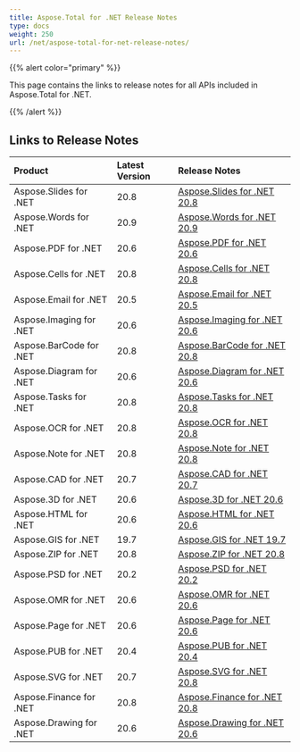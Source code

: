 ```yaml
---
title: Aspose.Total for .NET Release Notes
type: docs
weight: 250
url: /net/aspose-total-for-net-release-notes/
---
```


{{% alert color="primary" %}}

This page contains the links to release notes for all APIs included in Aspose.Total for .NET.

{{% /alert %}}

## **Links to Release Notes**

|**Product**|**Latest Version**|**Release Notes**|
| :- | :- | :- |
|Aspose.Slides for .NET|20.8|[Aspose.Slides for .NET 20.8](/slides/net/aspose-slides-for-net-20-8-release-notes)|
|Aspose.Words for .NET|20.9|[Aspose.Words for .NET 20.9](/words/net/aspose-words-for-net-20-9-release-notes)|
|Aspose.PDF for .NET|20.6|[Aspose.PDF for .NET 20.6](/pdf/net/aspose-pdf-for-net-20-6-release-notes)|
|Aspose.Cells for .NET|20.8|[Aspose.Cells for .NET 20.8](/cells/net/aspose-cells-for-net-20-8-release-notes/)|
|Aspose.Email for .NET|20.5|[Aspose.Email for .NET 20.5](/email/net/aspose-email-for-net-20-5-release-notes)|
|Aspose.Imaging for .NET|20.6|[Aspose.Imaging for .NET 20.6](/imaging/net/Aspose.Imaging+for+.NET+20.6+-+Release+notes)|
|Aspose.BarCode for .NET|20.8|[Aspose.BarCode for .NET 20.8](/barcode/net/aspose-barcode-for-net-20-8-release-notes/)|
|Aspose.Diagram for .NET|20.6|[Aspose.Diagram for .NET 20.6](/diagram/net/Aspose.Diagram+for+.NET+20.6+Release+Notes)|
|Aspose.Tasks for .NET|20.8|[Aspose.Tasks for .NET 20.8](/tasks/net/aspose-tasks-for-net-20-8-release-notes/)|
|Aspose.OCR for .NET|20.8|[Aspose.OCR for .NET 20.8](/ocr/net/aspose-ocr-for-net-20-8-release-notes/)|
|Aspose.Note for .NET|20.8|[Aspose.Note for .NET 20.8](/note/net/aspose-note-for-net-20-8-release-notes)|
|Aspose.CAD for .NET|20.7|[Aspose.CAD for .NET 20.7](/cad/net/aspose-cad-for-net-20-7-release-notes/)|
|Aspose.3D for .NET|20.6|[Aspose.3D for .NET 20.6](/3d/net/aspose-3d-for-net-20-6-release-notes)|
|Aspose.HTML for .NET|20.6|[Aspose.HTML for .NET 20.6](/html/net/aspose-html-for-net-20-6-release-notes)|
|Aspose.GIS for .NET|19.7|[Aspose.GIS for .NET 19.7](/gis/net/aspose-gis-for-net-19-7-release-notes)|
|Aspose.ZIP for .NET|20.8|[Aspose.ZIP for .NET 20.8](/zip/net/aspose-zip-for-net-20-8-release-notes)|
|Aspose.PSD for .NET|20.2|[Aspose.PSD for .NET 20.2](/psd/net/aspose-psd-for-net-20-2-release-notes)|
|Aspose.OMR for .NET|20.6|[Aspose.OMR for .NET 20.6](/omr/net/aspose-omr-for-net-20-6-release-notes/)|
|Aspose.Page for .NET|20.6|[Aspose.Page for .NET 20.6](/page/net/aspose-page-for-net-20-6-release-notes)|
|Aspose.PUB for .NET|20.4|[Aspose.PUB for .NET 20.4](/pub/net/aspose-pub-for-net-20-4-release-notes)|
|Aspose.SVG for .NET|20.7|[Aspose.SVG for .NET 20.8](/svg/net/aspose-svg-for-net-20-8-release-notes/)|
|Aspose.Finance for .NET |20.8|[Aspose.Finance for .NET 20.8](/finance/net/aspose-finance-for-net-20-8-release-notes/)|
|Aspose.Drawing for .NET|20.6|[Aspose.Drawing for .NET 20.6](/drawing/net/aspose-drawing-for-net-20-6)|
